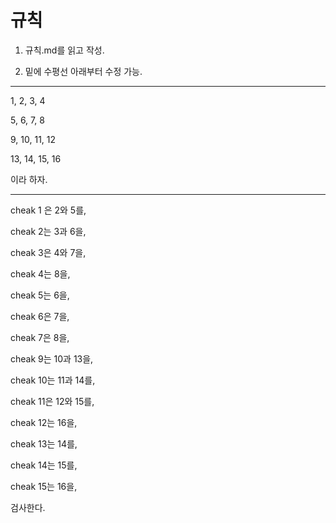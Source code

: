 규칙
====
1. 규칙.md를 읽고 작성.

2. 밑에 수평선 아래부터 수정 가능.
- - -
1, 2, 3, 4

5, 6, 7, 8

9, 10, 11, 12

13, 14, 15, 16

이라 하자.
- - -
cheak 1 은 2와 5를,

cheak 2는 3과 6을,

cheak 3은 4와 7을,

cheak 4는 8을,

cheak 5는 6을,

cheak 6은 7을,

cheak 7은 8을,

cheak 9는 10과 13을, 

cheak 10는 11과 14를,

cheak 11은 12와 15를,

cheak 12는 16을,

cheak 13는 14를,

cheak 14는 15를,

cheak 15는 16을,

검사한다.